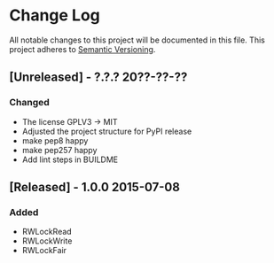 # Change Log
All notable changes to this project will be documented in this file.
This project adheres to [Semantic Versioning](http://semver.org/).

## [Unreleased] - ?.?.? 20??-??-??
### Changed
- The license GPLV3 -> MIT
- Adjusted the project structure for PyPI release
- make pep8 happy
- make pep257 happy
- Add lint steps in BUILDME

## [Released] - 1.0.0 2015-07-08
### Added
- RWLockRead
- RWLockWrite
- RWLockFair
